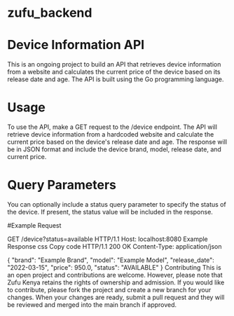 # zufu_backend

# Device Information API
This is an ongoing project to build an API that retrieves device information from a website and calculates the current price of the device based on its release date and age. The API is built using the Go programming language.

# Usage
To use the API, make a GET request to the /device endpoint. The API will retrieve device information from a hardcoded website and calculate the current price based on the device's release date and age. The response will be in JSON format and include the device brand, model, release date, and current price.

# Query Parameters
You can optionally include a status query parameter to specify the status of the device. If present, the status value will be included in the response.

#Example Request

GET /device?status=available HTTP/1.1
Host: localhost:8080
Example Response
css
Copy code
HTTP/1.1 200 OK
Content-Type: application/json

{
    "brand": "Example Brand",
    "model": "Example Model",
    "release_date": "2022-03-15",
    "price": 950.0,
    "status": "AVAILABLE"
}
Contributing
This is an open project and contributions are welcome. However, please note that Zufu Kenya retains the rights of ownership and admission. If you would like to contribute, please fork the project and create a new branch for your changes. When your changes are ready, submit a pull request and they will be reviewed and merged into the main branch if approved.
